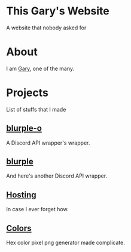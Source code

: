 # This Gary's Website

A website that nobody asked for

# About

I am [Gary](https://thisgary.github.io/thisgary), one of the many.

# Projects

List of stuffs that I made

## [blurple-o](blurple-o)

A Discord API wrapper's wrapper.

## [blurple](blurple)

And here's another Discord API wrapper.

## [Hosting](hosting)

In case I ever forget how.

## [Colors](colors)

Hex color pixel png generator made complicate.

<!--
## [3n + 1](tnpo)

Blame [that person](https://github.com/nexitysecond) for this rabbit hole.
-->
